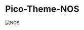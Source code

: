 # Pico-Theme-NOS

![NOS](https://repository-images.githubusercontent.com/831752170/24e5b24a-954b-4826-a05f-d291401a9334)